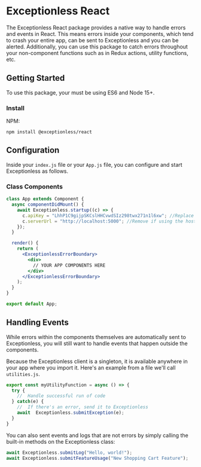 # Exceptionless React

The Exceptionless React package provides a native way to handle errors and events in React. This means errors inside your components, which tend to crash your entire app, can be sent to Exceptionless and you can be alerted. Additionally, you can use this package to catch errors throughout your non-component functions such as in Redux actions, utility functions, etc.

## Getting Started

To use this package, your must be using ES6 and Node 15+.

### Install

NPM:

`npm install @exceptionless/react`

## Configuration

Inside your `index.js` file or your `App.js` file, you can configure and start Exceptionless as follows.

### Class Components

```jsx
class App extends Component {
  async componentDidMount() {
    await Exceptionless.startup((c) => {
      c.apiKey = "LhhP1C9gijpSKCslHHCvwdSIz298twx271n1l6xw"; //Replace with your API key
      c.serverUrl = "http://localhost:5000"; //Remove if using the hosted version of Exceptionless
    });
  }

  render() {
    return (
      <ExceptionlessErrorBoundary>
        <div>
          // YOUR APP COMPONENTS HERE
        </div>
      </ExceptionlessErrorBoundary>
    );
  }
}

export default App;
```

## Handling Events

While errors within the components themselves are automatically sent to Exceptionless, you will still want to handle events that happen outside the components.

Because the Exceptionless client is a singleton, it is available anywhere in your app where you import it. Here's an example from a file we'll call `utilities.js`.

```js
export const myUtilityFunction = async () => {
  try {
    //  Handle successful run of code
  } catch(e) {
    //  If there's an error, send it to Exceptionless
    await  Exceptionless.submitException(e);
  }
}
```

You can also sent events and logs that are not errors by simply calling the built-in methods on the Exceptionless class:

```js
await Exceptionless.submitLog("Hello, world!");
await Exceptionless.submitFeatureUsage("New Shopping Cart Feature");
```
